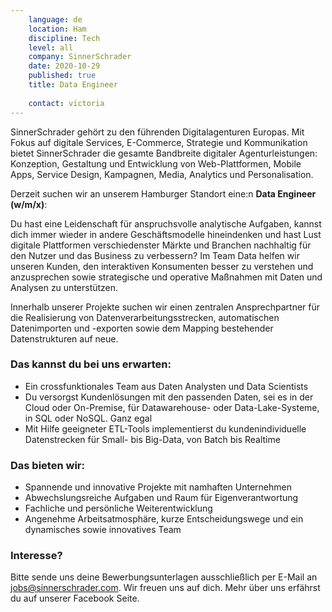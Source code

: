 ```yaml
---
    language: de
    location: Ham
    discipline: Tech
    level: all
    company: SinnerSchrader
    date: 2020-10-29
    published: true
    title: Data Engineer
    
    contact: victoria
---
```


SinnerSchrader gehört zu den führenden Digitalagenturen Europas. Mit Fokus auf digitale Services, E-Commerce, Strategie und Kommunikation bietet SinnerSchrader die gesamte Bandbreite digitaler Agenturleistungen: Konzeption, Gestaltung und Entwicklung von Web-Plattformen, Mobile Apps, Service Design, Kampagnen, Media, Analytics und Personalisation.

Derzeit suchen wir an unserem Hamburger Standort eine:n **Data Engineer (w/m/x)**:

Du hast eine Leidenschaft für anspruchsvolle analytische Aufgaben, kannst dich immer wieder in andere Geschäftsmodelle hineindenken und hast Lust digitale Plattformen verschiedenster Märkte und Branchen nachhaltig für den Nutzer und das Business zu verbessern? Im Team Data helfen wir unseren Kunden, den interaktiven Konsumenten besser zu verstehen und anzusprechen sowie strategische und operative Maßnahmen mit Daten und Analysen zu unterstützen.

Innerhalb unserer Projekte suchen wir einen zentralen Ansprechpartner für die Realisierung von Datenverarbeitungsstrecken, automatischen Datenimporten und -exporten sowie dem Mapping bestehender Datenstrukturen auf neue. 

### Das kannst du bei uns erwarten:
- Ein crossfunktionales Team aus Daten Analysten und Data Scientists
- Du versorgst Kundenlösungen mit den passenden Daten, sei es in der Cloud oder On-Premise, für Datawarehouse- oder Data-Lake-Systeme, in SQL oder NoSQL. Ganz egal
- Mit Hilfe geeigneter ETL-Tools implementierst du kundenindividuelle Datenstrecken für Small- bis Big-Data, von Batch bis Realtime

### Das bieten wir:
- Spannende und innovative Projekte mit namhaften Unternehmen
- Abwechslungsreiche Aufgaben und Raum für Eigenverantwortung
- Fachliche und persönliche Weiterentwicklung
- Angenehme Arbeitsatmosphäre, kurze Entscheidungswege und ein dynamisches sowie innovatives Team

### Interesse?
Bitte sende uns deine Bewerbungsunterlagen ausschließlich per E-Mail an <jobs@sinnerschrader.com>. Wir freuen uns auf dich. Mehr über uns erfährst du auf unserer Facebook Seite. 
